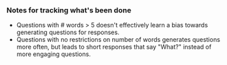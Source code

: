 ### Notes for tracking what's been done 


- Questions with # words > 5 doesn't effectively learn a bias towards generating questions for responses. 
- Questions with no restrictions on number of words generates questions more often, but leads to short responses that say "What?" instead of more engaging questions. 

